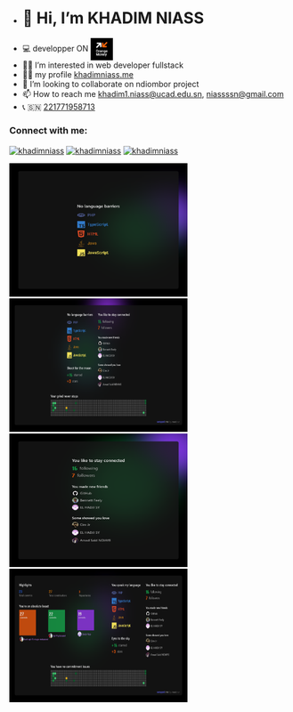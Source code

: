 - <h1>👋 Hi, I’m KHADIM NIASS</h1>
- ‍💻 developper ON <a href="https://sonatel.sn/orange-finances-mobiles-senegal-et-baobab-senegal-institution-de-microfinances-innovent-et-proposent-du-credit-et-de-lepargne-par-orange-money/"> <img src="imgs/ofms.jpeg" align="center" width="40" > </a>
- 👀💞️ I’m interested in  web developer fullstack
- 👨‍💻 my profile [khadimniass.me](https://khadimniass.me)
- 💞️ I’m looking to collaborate on ndiombor project
- 📫 How to reach me [khadim1.niass@ucad.edu.sn](mailto:khadim1.niass@ucad.edu.sn), [niassssn@gmail.com](mailto:niassssn@gmail.com)
- 📞 🇸🇳  [221771958713](tel:221771958713)

<h3 align="left">Connect with me:</h3>
<p align="left">
<a href="https://www.linkedin.com/in/khadim-niass/" target="blank"><img align="center" src="https://raw.githubusercontent.com/rahuldkjain/github-profile-readme-generator/master/src/images/icons/Social/linked-in-alt.svg" alt="khadimniass" height="30" width="40" /></a>
<a href="https://www.facebook.com/khadim.niass.3" target="blank"><img align="center" src="https://raw.githubusercontent.com/rahuldkjain/github-profile-readme-generator/master/src/images/icons/Social/facebook.svg" alt="khadimniass" height="30" width="40" /></a>
<a href="https://instagram.com/" target="blank"><img align="center" src="https://raw.githubusercontent.com/rahuldkjain/github-profile-readme-generator/master/src/images/icons/Social/instagram.svg" alt="khadimniass" height="30" width="40" /></a>
</p>
<p align="left"> 
<img src="imgs/langages.png" alt="khadimniass" height="240" width="320"/>
<img src="imgs/flowers.png" alt="khadimniass" height="240" width="320"/>
<img src="imgs/wrapped_liked.png" alt="khadimniass" height="240" width="320"/>
<img src="imgs/wrapped_all.png" alt="khadimniass" height="240" width="320"/>
</p>
<!---
khadimniass/khadimniass is a ✨ special ✨ repository because its `README.md` (this file) appears on your GitHub profile.
You can click the Preview link to take a look at your changes.
--->
